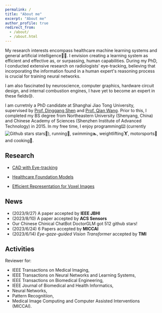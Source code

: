 ```yaml
---
permalink: /
title: "About me"
excerpt: "About me"
author_profile: true
redirect_from: 
  - /about/
  - /about.html
---
```


<!-- I'm excited by a question: is there some similiarity between artificial neural networks and biological neurons?  -->
My research interests encompass healthcare machine learning systems and general artificial intelligence🧠🤖. I envision creating a learning system as efficient and effective as, or surpassing, human capabilities. During my PhD, I conducted extensive research on radiologists' eye-tracking, believing that incorporating the information found in a human expert's reasoning process is crucial for training neural networks.

I am also fascinated by neuroscience, computer graphics, hardware circuit design, and internal combustion engines, I have yet to become an expert in these fields😢.

I am curretnly a PhD candidate at Shanghai Jiao Tong University, supervised by [Prof. Dinggang Shen](http://idea.bme.shanghaitech.edu.cn) and [Prof. Qian Wang](https://qianwang.space). 
Prior to this, I completed my BS degree from Northeastern University (Shenyang, China) and Chinese Academy of Sciences (Shenzhen Institute of Advanced Technology) in 2015. In my free time, I enjoy programming⌨️ (currently ![Github stars](https://img.shields.io/github/stars/jamesqfreeman?style=social) stars🌟), running🏃, swimming🏊, weightlifting🏋️, motorsports🏁 and cooking🍳.



Research
------
* [CAD with Eye-tracking](/eyetracking/)

* [Healthcare Foundation Models](/largemodels/)

* [Efficient Representation for Voxel Images](/efficientmodels/)


News
------
- (2023/9/27) A paper accepted by **IEEE JBHI**
- (2023/8/10) A paper accepted by **ACS Sensors**
- Our Chinese Chinical ChatBot DoctorGLM got 512 github stars!
- (2023/6/24) 6 Papers accepted by **MICCAI** 
- (2023/6/14) *Eye-gaze-guided Vision Transformer* accepted by **TMI** 

Activities
------
Reviewer for:
- IEEE Transactions on Medical Imaging, 
- IEEE Transactions on Neural Networks and Learning Systems, 
- IEEE Transactions on Biomedical Engineering, 
- IEEE Journal of Biomedical and Health Informatics,
- Neural Networks,
- Pattern Recognitiion,
- Medical Image Computing and Computer Assisted Interventions (MICCAI).


